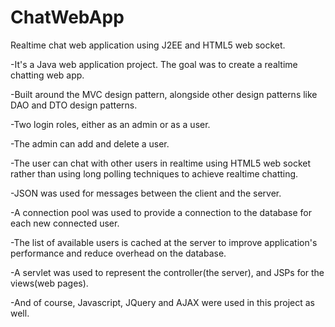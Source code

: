 # ChatWebApp
Realtime chat web application using J2EE and HTML5 web socket.

-It's a Java web application project. The goal was to create a realtime chatting web app.

-Built around the MVC design pattern, alongside other design patterns like DAO and DTO design patterns.

-Two login roles, either as an admin or as a user.

-The admin can add and delete a user.

-The user can chat with other users in realtime using HTML5 web socket
rather than using long polling techniques to achieve realtime chatting.

-JSON was used for messages between the client and the server.

-A connection pool was used to provide a connection to the database for each new connected user.

-The list of available users is cached at the server to improve application's performance and reduce overhead on the database.

-A servlet was used to represent the controller(the server), and JSPs for the views(web pages).

-And of course, Javascript, JQuery and AJAX were used in this project as well.
